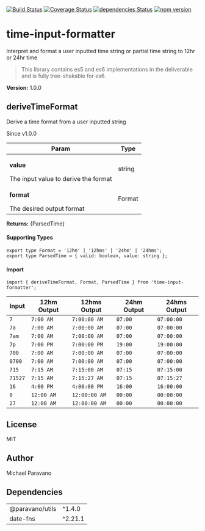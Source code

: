 [![Build Status](https://travis-ci.com/TheSpicyMeatball/time-input-formatter.svg?branch=main)](https://travis-ci.com/TheSpicyMeatball/time-input-formatter)
[![Coverage Status](https://coveralls.io/repos/github/TheSpicyMeatball/time-input-formatter/badge.svg?branch=main)](https://coveralls.io/github/TheSpicyMeatball/time-input-formatter?branch=main)
[![dependencies Status](https://status.david-dm.org/gh/TheSpicyMeatball/time-input-formatter.svg?path=dist)](https://david-dm.org/TheSpicyMeatball/time-input-formatter)
[![npm version](https://badge.fury.io/js/time-input-formatter.svg)](https://badge.fury.io/js/time-input-formatter)

# time-input-formatter

<p>Interpret and format a user inputted time string or partial time string to 12hr or 24hr time</p>

> This library contains es5 and es6 implementations in the deliverable and is fully tree-shakable for es6.

<p><b>Version:</b> 1.0.0</p>


  <h2>deriveTimeFormat</h2>
<p>Derive a time format from a user inputted string</p>
<p>Since v1.0.0</p>
<table>
      <thead>
      <tr>
        <th>Param</th>
        <th>Type</th></tr>
      </thead>
      <tbody><tr><td><p><b>value</b></p>The input value to derive the format</td><td>string</td></tr><tr><td><p><b>format</b></p>The desired output format</td><td>Format</td></tr></tbody>
    </table><p><b>Returns:</b> {ParsedTime}</p><h4>Supporting Types</h4>

```
export type Format = '12hm' | '12hms' | '24hm' | '24hms';
export type ParsedTime = { valid: boolean, value: string };
```
<h4>Import</h4>

```
import { deriveTimeFormat, Format, ParsedTime } from 'time-input-formatter';
```

  



<table>
  <thead>
    <tr>
      <th>Input</th>
      <th>12hm Output</th>
      <th>12hms Output</th>
      <th>24hm Output</th>
      <th>24hms Output</th>
    </tr>
  </thead>
  <tbody>
    <tr>
      <td><code>7</code></td>
      <td><code>7:00 AM</code></td>
      <td><code>7:00:00 AM</code></td>
      <td><code>07:00</code></td>
      <td><code>07:00:00</code></td>
    </tr>
    <tr>
      <td><code>7a</code></td>
      <td><code>7:00 AM</code></td>
      <td><code>7:00:00 AM</code></td>
      <td><code>07:00</code></td>
      <td><code>07:00:00</code></td>
    </tr>
    <tr>
      <td><code>7am</code></td>
      <td><code>7:00 AM</code></td>
      <td><code>7:00:00 AM</code></td>
      <td><code>07:00</code></td>
      <td><code>07:00:00</code></td>
    </tr>
    <tr>
      <td><code>7p</code></td>
      <td><code>7:00 PM</code></td>
      <td><code>7:00:00 PM</code></td>
      <td><code>19:00</code></td>
      <td><code>19:00:00</code></td>
    </tr>
    <tr>
      <td><code>700</code></td>
      <td><code>7:00 AM</code></td>
      <td><code>7:00:00 AM</code></td>
      <td><code>07:00</code></td>
      <td><code>07:00:00</code></td>
    </tr>
    <tr>
      <td><code>0700</code></td>
      <td><code>7:00 AM</code></td>
      <td><code>7:00:00 AM</code></td>
      <td><code>07:00</code></td>
      <td><code>07:00:00</code></td>
    </tr>
    <tr>
      <td><code>715</code></td>
      <td><code>7:15 AM</code></td>
      <td><code>7:15:00 AM</code></td>
      <td><code>07:15</code></td>
      <td><code>07:15:00</code></td>
    </tr>
    <tr>
      <td><code>71527</code></td>
      <td><code>7:15 AM</code></td>
      <td><code>7:15:27 AM</code></td>
      <td><code>07:15</code></td>
      <td><code>07:15:27</code></td>
    </tr>
    <tr>
      <td><code>16</code></td>
      <td><code>4:00 PM</code></td>
      <td><code>4:00:00 PM</code></td>
      <td><code>16:00</code></td>
      <td><code>16:00:00</code></td>
    </tr>
    <tr>
      <td><code>0</code></td>
      <td><code>12:00 AM</code></td>
      <td><code>12:00:00 AM</code></td>
      <td><code>00:00</code></td>
      <td><code>00:00:00</code></td>
    </tr>
    <tr>
      <td><code>27</code></td>
      <td><code>12:00 AM</code></td>
      <td><code>12:00:00 AM</code></td>
      <td><code>00:00</code></td>
      <td><code>00:00:00</code></td>
    </tr>
  </tbody>
</table>

<a href="#license"></a>
<h2>License</h2>

MIT


<a href="#author"></a>
<h2>Author</h2>
Michael Paravano




<a href="#dependencies"></a>
<h2>Dependencies</h2>



<table>

  <tr>
    <td>
      @paravano/utils
    </td>
    <td>
      ^1.4.0
    </td>
  </tr>

  <tr>
    <td>
      date-fns
    </td>
    <td>
      ^2.21.1
    </td>
  </tr>

</table>

